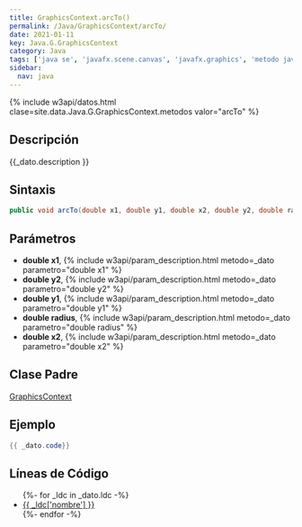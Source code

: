 ```yaml
---
title: GraphicsContext.arcTo()
permalink: /Java/GraphicsContext/arcTo/
date: 2021-01-11
key: Java.G.GraphicsContext
category: Java
tags: ['java se', 'javafx.scene.canvas', 'javafx.graphics', 'metodo java', 'JavaFX 2.2']
sidebar: 
  nav: java
---
```


{% include w3api/datos.html clase=site.data.Java.G.GraphicsContext.metodos valor="arcTo" %}

## Descripción
{{_dato.description }}

## Sintaxis
~~~java
public void arcTo(double x1, double y1, double x2, double y2, double radius)
~~~

## Parámetros
* **double x1**,  {% include w3api/param_description.html metodo=_dato parametro="double x1" %}
* **double y2**,  {% include w3api/param_description.html metodo=_dato parametro="double y2" %}
* **double y1**,  {% include w3api/param_description.html metodo=_dato parametro="double y1" %}
* **double radius**,  {% include w3api/param_description.html metodo=_dato parametro="double radius" %}
* **double x2**,  {% include w3api/param_description.html metodo=_dato parametro="double x2" %}

## Clase Padre
[GraphicsContext](/Java/GraphicsContext/)

## Ejemplo
~~~java
{{ _dato.code}}
~~~

## Líneas de Código
<ul>
{%- for _ldc in _dato.ldc -%}
   <li>
       <a href="{{_ldc['url'] }}">{{ _ldc['nombre'] }}</a>
   </li>
{%- endfor -%}
</ul>
